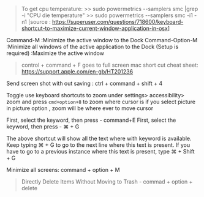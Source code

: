 > To get cpu temperature:
		>> sudo powermetrics --samplers smc |grep -i "CPU die temperature"
		>> sudo powermetrics --samplers smc -i1 -n1
[source : https://superuser.com/questions/718600/keyboard-shortcut-to-maximize-current-window-application-in-osx]

Command-M :Minimize the active window to the Dock
Command-Option-M :Minimize all windows of the active application to the Dock
(Setup is required) :Maximize the active window
> control + command + F  goes to full screen 
> mac short cut cheat sheet: https://support.apple.com/en-gb/HT201236


Send screen shot with out saving : ctrl + command + shift + 4

Toggle use keyboard shortcuts to zoom under settings> accessibility> zoom
and press `cmd+option+8` to zoom where cursor is
if you select picture in picture option , zoom will be where ever to move cursor

First, select the keyword, then press - command+E
First, select the keyword, then press - ⌘ + G

The above shortcut will show all the text where with keyword is available. Keep typing ⌘ + G to go to the next line where this text is present. If you have to go to a previous instance where this text is present, type
⌘ + Shift + G

Minimize all screens: command + option + M

> Directly Delete Items Without Moving to Trash - commad + option + delete


